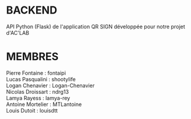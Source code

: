 # BACKEND
API Python (Flask) de l'application QR SIGN développée pour notre projet d'AC'LAB
# MEMBRES
Pierre Fontaine : fontaipi  
Lucas Pasqualini : shootylife  
Logan Chenavier : Logan-Chenavier  
Nicolas Droissart : ndrg13  
Lamya Rayess : lamya-rey  
Antoine Mortelier : MTLantoine  
Louis Dutoit : louisdtt  
